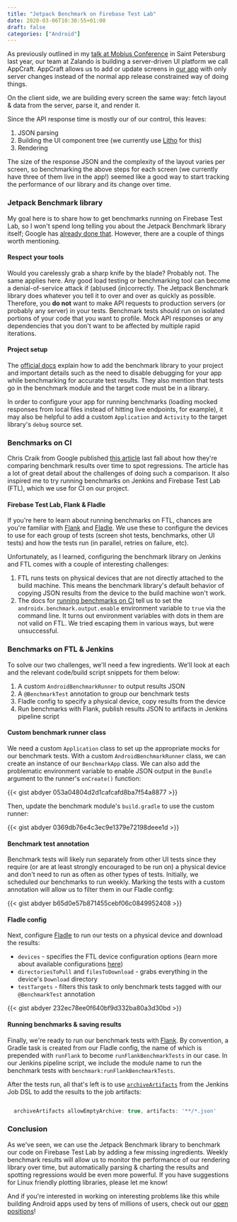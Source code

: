 ```yaml
---
title: "Jetpack Benchmark on Firebase Test Lab"
date: 2020-03-06T10:30:55+01:00
draft: false
categories: ["Android"]
---
```


As previously outlined in my [talk at Mobius Conference](http://andydyer.org/blog/2019/12/22/appcraft-faster-than-a-speeding-release-train/) in Saint Petersburg last year, our team at Zalando is building a server-driven UI platform we call AppCraft. AppCraft allows us to add or update screens in [our app](https://play.google.com/store/apps/details?id=de.zalando.mobile) with only server changes instead of the normal app release constrained way of doing things.

On the client side, we are building every screen the same way: fetch layout & data from the server, parse it, and render it.

Since the API response time is mostly our of our control, this leaves:

1. JSON parsing
1. Building the UI component tree (we currently use [Litho](https://github.com/facebook/litho) for this)
1. Rendering

The size of the response JSON and the complexity of the layout varies per screen, so benchmarking the above steps for each screen (we currently have three of them live in the app!) seemed like a good way to start tracking the performance of our library and its change over time.

### Jetpack Benchmark library

My goal here is to share how to get benchmarks running on Firebase Test Lab, so I won't spend long telling you about the Jetpack Benchmark library itself; Google has [already done that](https://developer.android.com/studio/profile/benchmark). However, there are a couple of things worth mentioning.

#### Respect your tools

Would you carelessly grab a sharp knife by the blade? Probably not. The same applies here. Any good load testing or benchmarking tool can become a denial-of-service attack if (ab)used (in)correctly. The Jetpack Benchmark library does whatever you tell it to over and over as quickly as possible. Therefore, you **do not** want to make API requests to production servers (or probably any server) in your tests. Benchmark tests should run on isolated portions of your code that you want to profile. Mock API responses or any dependencies that you don't want to be affected by multiple rapid iterations.

#### Project setup

The [official docs](https://developer.android.com/studio/profile/benchmark) explain how to add the benchmark library to your project and important details such as the need to disable debugging for your app while benchmarking for accurate test results. They also mention that tests go in the benchmark module and the target code must be in a library.

In order to configure your app for running benchmarks (loading mocked responses from local files instead of hitting live endpoints, for example), it may also be helpful to add a custom `Application` and `Activity` to the target library's `debug` source set.

### Benchmarks on CI

Chris Craik from Google published [this article](https://medium.com/androiddevelopers/fighting-regressions-with-benchmarks-in-ci-6ea9a14b5c71) last fall about how they're comparing benchmark results over time to spot regressions. The article has a lot of great detail about the challenges of doing such a comparison. It also inspired me to try running benchmarks on Jenkins and Firebase Test Lab (FTL), which we use for CI on our project.

#### Firebase Test Lab, Flank & Fladle

If you're here to learn about running benchmarks on FTL, chances are you're familiar with [Flank](https://github.com/Flank/flank) and [Fladle](https://github.com/runningcode/fladle). We use these to configure the devices to use for each group of tests (screen shot tests, benchmarks, other UI tests) and how the tests run (in parallel, retries on failure, etc).

Unfortunately, as I learned, configuring the benchmark library on Jenkins and FTL comes with a couple of interesting challenges:

1. FTL runs tests on physical devices that are not directly attached to the build machine. This means the benchmark library's default behavior of copying JSON results from the device to the build machine won't work.
1. The docs for [running benchmarks on CI](https://developer.android.com/studio/profile/run-benchmarks-in-ci) tell us to set the `androidx.benchmark.output.enable` environment variable to `true` via the command line. It turns out environment variables with dots in them are not valid on FTL. We tried escaping them in various ways, but were unsuccessful.

### Benchmarks on FTL & Jenkins

To solve our two challenges, we'll need a few ingredients. We'll look at each and the relevant code/build script snippets for them below:

1. A custom `AndroidBenchmarkRunner` to output results JSON
1. A `@BenchmarkTest` annotation to group our benchmark tests
1. Fladle config to specify a physical device, copy results from the device
1. Run benchmarks with Flank, publish results JSON to artifacts in Jenkins pipeline script

#### Custom benchmark runner class

We need a custom `Application` class to set up the appropriate mocks for our benchmark tests. With a custom `AndroidBenchmarkRunner` class, we can create an instance of our `BenchmarkApp` class. We can also add the problematic environment variable to enable JSON output in the `Bundle` argument to the runner's `onCreate()` function:

{{< gist abdyer 053a04804d2d1cafcafd8ba7f54a8877 >}}

Then, update the benchmark module's `build.gradle` to use the custom runner:

{{< gist abdyer 0369db76e4c3ec9e1379e72198deee1d >}}

#### Benchmark test annotation

Benchmark tests will likely run separately from other UI tests since they require (or are at least strongly encouraged to be run on) a physical device and don't need to run as often as other types of tests. Initially, we scheduled our benchmarks to run weekly. Marking the tests with a custom annotation will allow us to filter them in our Fladle config:

{{< gist abdyer b65d0e57b871455cebf06c0849952408 >}}

#### Fladle config

Next, configure [Fladle](https://github.com/runningcode/fladle) to run our tests on a physical device and download the results:

- `devices` - specifies the FTL device configuration options (learn more about available configurations [here](https://firebase.google.com/docs/test-lab/android/available-testing-devices))
- `directoriesToPull` and `filesToDownload` - grabs everything in the device's `Download` directory
- `testTargets` - filters this task to only benchmark tests tagged with our `@BenchmarkTest` annotation

{{< gist abdyer 232ec78ee0f640bf9d332ba80a3d30bd >}}

#### Running benchmarks & saving results

Finally, we're ready to run our benchmark tests with [Flank](https://github.com/Flank/flank). By convention, a Gradle task is created from our Fladle config, the name of which is prepended with `runFlank` to become `runFlankBenchmarkTests` in our case. In our Jenkins pipeline script, we include the module name to run the benchmark tests with `benchmark:runFlankBenchmarkTests`.

After the tests run, all that's left is to use [`archiveArtifacts`](https://jenkinsci.github.io/job-dsl-plugin/#method/javaposse.jobdsl.dsl.helpers.publisher.PublisherContext.archiveArtifacts) from the Jenkins Job DSL to add the results to the job artifacts:

```javascript

  archiveArtifacts allowEmptyArchive: true, artifacts: '**/*.json'

```

### Conclusion

As we've seen, we can use the Jetpack Benchmark library to benchmark our code on Firebase Test Lab by adding a few missing ingredients. Weekly benchmark results will allow us to monitor the performance of our rendering library over time, but automatically parsing & charting the results and spotting regressions would be even more powerful. If you have suggestions for Linux friendly plotting libraries, please let me know!

And if you're interested in working on interesting problems like this while building Android apps used by tens of millions of users, check out our [open positions](https://jobs.zalando.com/en/tech/jobs)!
